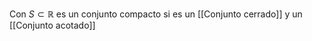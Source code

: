 Con $S \subset \mathbb{R}$ es un conjunto compacto si es un [[Conjunto cerrado]] y un [[Conjunto acotado]]